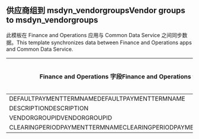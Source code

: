 ## <a name="vendor-groups-to-msdyn_vendorgroups"></a><span data-ttu-id="86375-101">供应商组到 msdyn_vendorgroups</span><span class="sxs-lookup"><span data-stu-id="86375-101">Vendor groups to msdyn_vendorgroups</span></span>

<span data-ttu-id="86375-102">此模板在 Finance and Operations 应用与 Common Data Service 之间同步数据。</span><span class="sxs-lookup"><span data-stu-id="86375-102">This template synchronizes data between Finance and Operations apps and Common Data Service.</span></span>

<span data-ttu-id="86375-103">Finance and Operations 字段</span><span class="sxs-lookup"><span data-stu-id="86375-103">Finance and Operations field</span></span> | <span data-ttu-id="86375-104">映射类型</span><span class="sxs-lookup"><span data-stu-id="86375-104">Map type</span></span> | <span data-ttu-id="86375-105">其他 Dynamics 365 字段</span><span class="sxs-lookup"><span data-stu-id="86375-105">Other Dynamics 365 field</span></span> | <span data-ttu-id="86375-106">默认值</span><span class="sxs-lookup"><span data-stu-id="86375-106">Default value</span></span>
---|---|---|---
<span data-ttu-id="86375-107">DEFAULTPAYMENTTERMNAME</span><span class="sxs-lookup"><span data-stu-id="86375-107">DEFAULTPAYMENTTERMNAME</span></span> | = | <span data-ttu-id="86375-108">msdyn_paymentterms.msdyn_name</span><span class="sxs-lookup"><span data-stu-id="86375-108">msdyn_paymentterms.msdyn_name</span></span> | 
<span data-ttu-id="86375-109">DESCRIPTION</span><span class="sxs-lookup"><span data-stu-id="86375-109">DESCRIPTION</span></span> | = | <span data-ttu-id="86375-110">msdyn_description</span><span class="sxs-lookup"><span data-stu-id="86375-110">msdyn_description</span></span> | 
<span data-ttu-id="86375-111">VENDORGROUPID</span><span class="sxs-lookup"><span data-stu-id="86375-111">VENDORGROUPID</span></span> | = | <span data-ttu-id="86375-112">msdyn_vendorgroup</span><span class="sxs-lookup"><span data-stu-id="86375-112">msdyn_vendorgroup</span></span> | 
<span data-ttu-id="86375-113">CLEARINGPERIODPAYMENTTERMNAME</span><span class="sxs-lookup"><span data-stu-id="86375-113">CLEARINGPERIODPAYMENTTERMNAME</span></span> | = | <span data-ttu-id="86375-114">msdyn_clearingperiodpaymentpermname.msdyn_name</span><span class="sxs-lookup"><span data-stu-id="86375-114">msdyn_clearingperiodpaymentpermname.msdyn_name</span></span> | 
